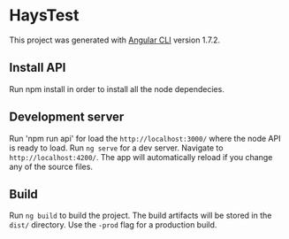 # HaysTest

This project was generated with [Angular CLI](https://github.com/angular/angular-cli) version 1.7.2.

## Install API
Run npm install in order to install all the node dependecies.

## Development server
Run 'npm run api' for load the `http://localhost:3000/` where the node API is ready to load.
Run `ng serve` for a dev server. Navigate to `http://localhost:4200/`. The app will automatically reload if you change any of the source files.

## Build
Run `ng build` to build the project. The build artifacts will be stored in the `dist/` directory. Use the `-prod` flag for a production build.

